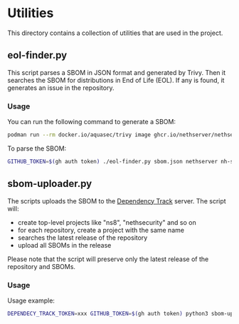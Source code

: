 # Utilities

This directory contains a collection of utilities that are used in the project.

## eol-finder.py

This script parses a SBOM in JSON format and generated by Trivy.
Then it searches the SBOM for distributions in End of Life (EOL). If any is found, it generates an issue in the repository.

### Usage

You can run the following command to generate a SBOM:

```bash
podman run --rm docker.io/aquasec/trivy image ghcr.io/nethserver/nethsecurity-vpn:latest -f json > sbom.json
```

To parse the SBOM:
```bash
GITHUB_TOKEN=$(gh auth token) ./eol-finder.py sbom.json nethserver nh-sbom
```


## sbom-uploader.py

The scripts uploads the SBOM to the [Dependency Track](https://dependencytrack.org/) server.
The script will:

- create top-level projects like "ns8", "nethsecurity" and so on
- for each repository, create a project with the same name
- searches the latest release of the repository
- upload all SBOMs in the release

Please note that the script will preserve only the latest release of the repository and SBOMs.

### Usage

Usage example:
```bash
DEPENDECY_TRACK_TOKEN=xxx GITHUB_TOKEN=$(gh auth token) python3 sbom-uploader.py --dependency-track-api-url "http://dt.gs.nethserver.net:8081/api/v1" --log-level=INFO --repos-file sbom-repositories.json 
```